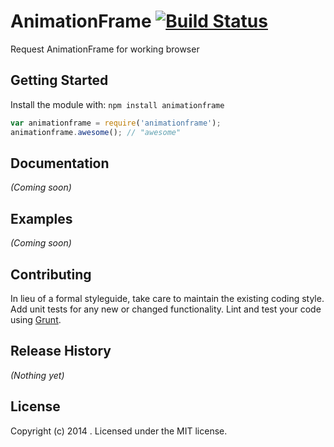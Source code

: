 # AnimationFrame [![Build Status](https://secure.travis-ci.org/HarrisSidiropoulos/animationframe.png?branch=master)](http://travis-ci.org/HarrisSidiropoulos/animationframe)

Request AnimationFrame for working browser

## Getting Started
Install the module with: `npm install animationframe`

```javascript
var animationframe = require('animationframe');
animationframe.awesome(); // "awesome"
```

## Documentation
_(Coming soon)_

## Examples
_(Coming soon)_

## Contributing
In lieu of a formal styleguide, take care to maintain the existing coding style. Add unit tests for any new or changed functionality. Lint and test your code using [Grunt](http://gruntjs.com/).

## Release History
_(Nothing yet)_

## License
Copyright (c) 2014 . Licensed under the MIT license.
